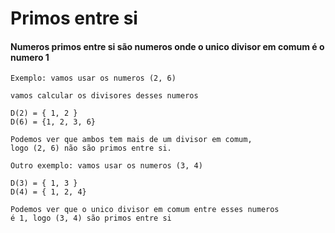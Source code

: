 # Primos entre si

#### Numeros primos entre si são numeros onde o unico divisor em comum é o numero 1
    Exemplo: vamos usar os numeros (2, 6)

    vamos calcular os divisores desses numeros

    D(2) = { 1, 2 }
    D(6) = {1, 2, 3, 6}

    Podemos ver que ambos tem mais de um divisor em comum, 
    logo (2, 6) não são primos entre si.

    Outro exemplo: vamos usar os numeros (3, 4)

    D(3) = { 1, 3 }
    D(4) = { 1, 2, 4}

    Podemos ver que o unico divisor em comum entre esses numeros
    é 1, logo (3, 4) são primos entre si

